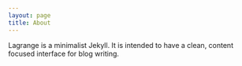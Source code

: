 ```yaml
---
layout: page
title: About
---
```

Lagrange is a minimalist Jekyll. It is intended to have a clean, content focused interface for blog writing.